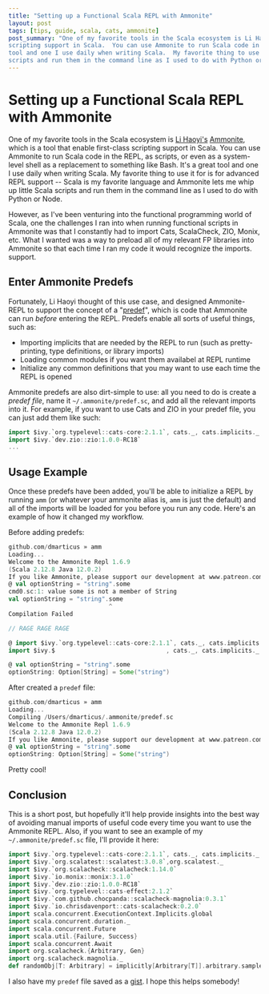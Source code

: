 ```yaml
---
title: "Setting up a Functional Scala REPL with Ammonite"
layout: post
tags: [tips, guide, scala, cats, ammonite]
post_summary: "One of my favorite tools in the Scala ecosystem is Li Haoyi's Ammonite, which is a tool that enable first-class
scripting support in Scala.  You can use Ammonite to run Scala code in the REPL, as scripts, or even as a system-level shell as a replacement to something like Bash.  It's a great 
tool and one I use daily when writing Scala.  My favorite thing to use it for is for advanced REPL support -- Scala is my favorite language and Ammonite lets me whip up little Scala
scripts and run them in the command line as I used to do with Python or Node."
---
```


# Setting up a Functional Scala REPL with Ammonite

One of my favorite tools in the Scala ecosystem is [Li Haoyi's](https://www.lihaoyi.com/) [Ammonite](https://github.com/lihaoyi/Ammonite), which is a tool that enable first-class
scripting support in Scala.  You can use Ammonite to run Scala code in the REPL, as scripts, or even as a system-level shell as a replacement to something like Bash.  It's a great 
tool and one I use daily when writing Scala.  My favorite thing to use it for is for advanced REPL support -- Scala is my favorite language and Ammonite lets me whip up little Scala
scripts and run them in the command line as I used to do with Python or Node.  

However, as I've been venturing into the functional programming world of Scala, one the challenges I ran into
when running functional scripts in Ammonite was that I constantly had to import Cats, ScalaCheck, ZIO, Monix, etc.  What I wanted was a way to preload all of my relevant FP libraries into 
Ammonite so that each time I ran my code it would recognize the imports.
support.

## Enter Ammonite Predefs

Fortunately, Li Haoyi thought of this use case, and designed Ammonite-REPL to support the concept of a "[predef](https://github.com/lihaoyi/Ammonite/blob/master/internals-docs/predef.md)", 
which is code that Ammonite can run _before_ entering the REPL.  Predefs enable all sorts of useful things, such as:
* Importing implicits that are needed by the REPL to run (such as pretty-printing, type definitions, or library imports)
* Loading common modules if you want them availabel at REPL runtime
* Initialize any common definitions that you may want to use each time the REPL is opened

Ammonite predefs are also dirt-simple to use: all you need to do is create a _predef file_, name it `~/.ammonite/predef.sc`, and add all the relevant imports into it.  For example, 
if you want to use Cats and ZIO in your predef file, you can just add them like such:
```scala
import $ivy.`org.typelevel::cats-core:2.1.1`, cats._, cats.implicits._
import $ivy.`dev.zio::zio:1.0.0-RC18`
...
```

## Usage Example

Once these predefs have been added, you'll be able to initialize a REPL by running `amm` (or whatever your ammonite alias is, `amm` is just the default) and all of the imports will be loaded 
for you before you run any code.  Here's an example of how it changed my workflow.

Before adding predefs:
```scala
github.com/dmarticus » amm
Loading...
Welcome to the Ammonite Repl 1.6.9
(Scala 2.12.8 Java 12.0.2)
If you like Ammonite, please support our development at www.patreon.com/lihaoyi
@ val optionString = "string".some
cmd0.sc:1: value some is not a member of String
val optionString = "string".some
                            ^
Compilation Failed

// RAGE RAGE RAGE

@ import $ivy.`org.typelevel::cats-core:2.1.1`, cats._, cats.implicits._
import $ivy.$                               , cats._, cats.implicits._

@ val optionString = "string".some
optionString: Option[String] = Some("string")
```

After created a `predef` file:
```scala
github.com/dmarticus » amm
Loading...
Compiling /Users/dmarticus/.ammonite/predef.sc
Welcome to the Ammonite Repl 1.6.9
(Scala 2.12.8 Java 12.0.2)
If you like Ammonite, please support our development at www.patreon.com/lihaoyi
@ val optionString = "string".some
optionString: Option[String] = Some("string")
```

 Pretty cool!  

## Conclusion

This is a short post, but hopefully it'll help provide insights into the best way of avoiding manual imports of useful code every time you want to use the Ammonite REPL.  Also, if you want to see
an example of my `~/.ammonite/predef.sc` file, I'll provide it here:
```scala
import $ivy.`org.typelevel::cats-core:2.1.1`, cats._, cats.implicits._
import $ivy.`org.scalatest::scalatest:3.0.8`,org.scalatest._
import $ivy.`org.scalacheck::scalacheck:1.14.0`
import $ivy.`io.monix::monix:3.1.0`
import $ivy.`dev.zio::zio:1.0.0-RC18`
import $ivy.`org.typelevel::cats-effect:2.1.2`
import $ivy.`com.github.chocpanda::scalacheck-magnolia:0.3.1`
import $ivy.`io.chrisdavenport::cats-scalacheck:0.2.0`
import scala.concurrent.ExecutionContext.Implicits.global
import scala.concurrent.duration._
import scala.concurrent.Future
import scala.util.{Failure, Success}
import scala.concurrent.Await
import org.scalacheck.{Arbitrary, Gen}
import org.scalacheck.magnolia._
def randomObj[T: Arbitrary] = implicitly[Arbitrary[T]].arbitrary.sample.get
```

I also have my `predef` file saved as a [gist](https://gist.github.com/dmarticus/c31102dfd39d32fb492eb06a84080941).  I hope this helps somebody!